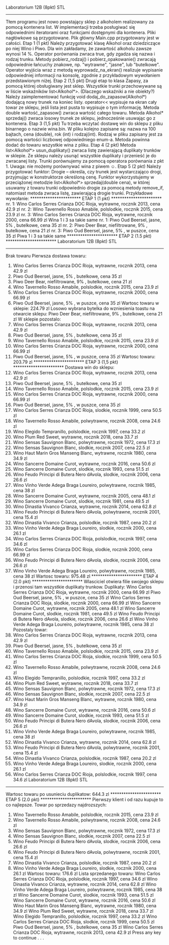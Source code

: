 Laboratorium 12B (8pkt) STL
__________________________________________________________________________________
Tłem programu jest nowo powstający sklep z alkoholem realizowany za pomocą kontenera list. W
implementacji trzeba posługiwać się odpowiednimi iteratorami oraz funkcjami dostępnymi dla
kontenera.
Pliki nagłówkowe są przygotowane. Plik główny Main.cpp przygotowany jest w całości.
Etap 1 (1 pkt)
Należy przygotować klasę Alkohol oraz dziedziczące po niej Wino i Piwo.
Dla win zakładamy, że zawartość alkoholu zawsze wynosi 14 %.
Operator porównania zwraca true, gdy zgadza się nazwa i rodzaj trunku.
Metody pobierz_rodzaj() i pobierz_opakowanie() zwracają odpowiednie łańcuchy znakowe, np.
"wytrawne", "jasne", lub "butelkowe".
Operator wyjścia wraz z metodą wyprowadz_na_ekran() realizuje wypisanie odpowiedniej informacji
na konsolę, zgodnie z przykładowym wywołaniem przedstawionym niżej.
Etap 2 (1,5 pkt)
Drugi etap to klasa Zapasy, za pomocą której obsługiwany jest sklep. Wszystkie trunki
przechowywane są w liście wskaźników list<Alkohol*>. (Dlaczego wskaźniki a nie obiekty?)
Należy zaimplementować funkcję void dodaj_do_zapasow(Alkohol*) dodającą nowy trunek na
koniec listy.
operator<< wypisuje na ekran cały towar ze sklepu, jeśli lista jest pusta to wypisuje o tym informację.
Metoda double wartość_zapasow() zwraca wartość całego towaru.
Metoda Alkohol* sprzedaj() zwraca losowy trunek ze sklepu, jednocześnie usuwając go z
kontenera.
Etap 3 (1,5 pkt)
Tu trzeba wczytać dostawę win do sklepu z pliku binarnego o nazwie wina.bin. W pliku kolejno
zapisane są: nazwa na 100 bajtach, cena (double), rok (int) i rodzaj(int). Rodzaj w pliku zapisany jest
za pomocą wartości liczbowej odpowiedniego enum-a.
Metoda powinna dodać do towaru wszystkie wina z pliku.
Etap 4 (2 pkt)
Metoda list<Alkohol*> usun_duplikaty() zwraca listę zawierającą duplikaty trunków w sklepie. Ze
sklepu należy usunąć wszystkie duplikaty i przenieść je do zwracanej listy. Trunki porównujemy za
pomocą operatora porównania z pkt 1. Uwaga: nie możemy porównywać wina z piwem ☺.
Etap 5 (2 pkt)
Należy przygotować funktor: Drogie – określa, czy trunek jest wystarczająco drogi, przyjmując w
konstruktorze określoną cenę.
Funktor wykorzystujemy w przeciążonej metodzie list<Alkohol*> sprzedaj(double cena),
w której usuwamy z towaru trunki odpowiednio drogie za pomocą metody remove_if, natomiast
metoda zwraca listę, zawierającą drogie trunki.
Przykładowe wywołanie:
*********************** ETAP 1 (1 pkt) ***********************
nr. 1: Wino Carlos Serres Crianza DOC Rioja, wytrawne, rocznik 2013, cena 42.9 zl
nr. 2: Wino Tavernello Rosso Amabile, polslodkie, rocznik 2015, cena 23.9 zl
nr. 3: Wino Carlos Serres Crianza DOC Rioja, wytrawne, rocznik 2000, cena 66.99 zl
Wina 1 i 3 sa takie same
nr. 1: Piwo Oud Beersel, jasne, 5% , butelkowe, cena 35 zl
nr. 2: Piwo Deer Bear, niefiltrowane, 9% , butelkowe, cena 21 zl
nr. 3: Piwo Oud Beersel, jasne, 5% , w puszce, cena 35 zl
Piwa 1 i 3 sa takie same
*********************** ETAP 2 (1.5 pkt) ***********************
Laboratorium 12B (8pkt) STL
__________________________________________________________________________________
Brak towaru
Pierwsza dostawa towaru:
1. Wino Carlos Serres Crianza DOC Rioja, wytrawne, rocznik 2013, cena 42.9 zl
2. Piwo Oud Beersel, jasne, 5% , butelkowe, cena 35 zl
3. Piwo Deer Bear, niefiltrowane, 9% , butelkowe, cena 21 zl
4. Wino Tavernello Rosso Amabile, polslodkie, rocznik 2015, cena 23.9 zl
5. Wino Carlos Serres Crianza DOC Rioja, wytrawne, rocznik 2000, cena 66.99 zl
6. Piwo Oud Beersel, jasne, 5% , w puszce, cena 35 zl
Wartosc towaru w sklepie: 224.79 zl
Losowo wybrana bytelka do wzniesienia toastu na otwarcie sklepu:
Piwo Deer Bear, niefiltrowane, 9% , butelkowe, cena 21 zl
W sklepie pozostalo:
1. Wino Carlos Serres Crianza DOC Rioja, wytrawne, rocznik 2013, cena 42.9 zl
2. Piwo Oud Beersel, jasne, 5% , butelkowe, cena 35 zl
3. Wino Tavernello Rosso Amabile, polslodkie, rocznik 2015, cena 23.9 zl
4. Wino Carlos Serres Crianza DOC Rioja, wytrawne, rocznik 2000, cena 66.99 zl
5. Piwo Oud Beersel, jasne, 5% , w puszce, cena 35 zl
Wartosc towaru: 203.79 zl
*********************** ETAP 3 (1,5 pkt) ***********************
Dostawa win do sklepu:
1. Wino Carlos Serres Crianza DOC Rioja, wytrawne, rocznik 2013, cena 42.9 zl
2. Piwo Oud Beersel, jasne, 5% , butelkowe, cena 35 zl
3. Wino Tavernello Rosso Amabile, polslodkie, rocznik 2015, cena 23.9 zl
4. Wino Carlos Serres Crianza DOC Rioja, wytrawne, rocznik 2000, cena 66.99 zl
5. Piwo Oud Beersel, jasne, 5% , w puszce, cena 35 zl
6. Wino Carlos Serres Crianza DOC Rioja, slodkie, rocznik 1999, cena 50.5 zl
7. Wino Tavernello Rosso Amabile, polwytrawne, rocznik 2008, cena 24.6 zl
8. Wino Elegido Tempranillo, polslodkie, rocznik 1997, cena 33.2 zl
9. Wino Plum Red Sweet, wytrawne, rocznik 2018, cena 33.7 zl
10. Wino Sensas Sauvignon Blanc, polwytrawne, rocznik 1972, cena 17.3 zl
11. Wino Sensas Sauvignon Blanc, slodkie, rocznik 2007, cena 22.5 zl
12. Wino Haut Marin Gros Manseng Blanc, wytrawne, rocznik 1980, cena 34.9 zl
13. Wino Sancerre Domaine Curot, wytrawne, rocznik 2016, cena 50.6 zl
14. Wino Sancerre Domaine Curot, slodkie, rocznik 1993, cena 51.5 zl
15. Wino Feudo Principi di Butera Nero dAvola, slodkie, rocznik 2006, cena 26.6 zl
16. Wino Vinho Verde Adega Braga Loureiro, polwytrawne, rocznik 1985, cena 38 zl
17. Wino Sancerre Domaine Curot, wytrawne, rocznik 2005, cena 48.1 zl
18. Wino Sancerre Domaine Curot, slodkie, rocznik 1981, cena 49.5 zl
19. Wino Dinastia Vivanco Crianza, wytrawne, rocznik 2014, cena 62.8 zl
20. Wino Feudo Principi di Butera Nero dAvola, polwytrawne, rocznik 2001, cena 15.4 zl
21. Wino Dinastia Vivanco Crianza, polslodkie, rocznik 1987, cena 20.2 zl
22. Wino Vinho Verde Adega Braga Loureiro, slodkie, rocznik 2000, cena 26.1 zl
23. Wino Carlos Serres Crianza DOC Rioja, polslodkie, rocznik 1997, cena 34.6 zl
24. Wino Carlos Serres Crianza DOC Rioja, slodkie, rocznik 2000, cena 66.99 zl
25. Wino Feudo Principi di Butera Nero dAvola, slodkie, rocznik 2006, cena 26.6 zl
26. Wino Vinho Verde Adega Braga Loureiro, polwytrawne, rocznik 1985, cena 38 zl
Wartosc towaru: 975.48 zl
*********************** ETAP 4 (2.0 pkt) ***********************
Wlasciciel otwiera filie swojego sklepu i przenosi tam wszystkie duplikaty trunkow.
Duplikaty:
Wino Carlos Serres Crianza DOC Rioja, wytrawne, rocznik 2000, cena 66.99 zl
Piwo Oud Beersel, jasne, 5% , w puszce, cena 35 zl
Wino Carlos Serres Crianza DOC Rioja, slodkie, rocznik 2000, cena 66.99 zl
Wino Sancerre Domaine Curot, wytrawne, rocznik 2005, cena 48.1 zl
Wino Sancerre Domaine Curot, slodkie, rocznik 1981, cena 49.5 zl
Wino Feudo Principi di Butera Nero dAvola, slodkie, rocznik 2006, cena 26.6 zl
Wino Vinho Verde Adega Braga Loureiro, polwytrawne, rocznik 1985, cena 38 zl
Pozostaly towar:
1. Wino Carlos Serres Crianza DOC Rioja, wytrawne, rocznik 2013, cena 42.9 zl
2. Piwo Oud Beersel, jasne, 5% , butelkowe, cena 35 zl
3. Wino Tavernello Rosso Amabile, polslodkie, rocznik 2015, cena 23.9 zl
4. Wino Carlos Serres Crianza DOC Rioja, slodkie, rocznik 1999, cena 50.5 zl
5. Wino Tavernello Rosso Amabile, polwytrawne, rocznik 2008, cena 24.6 zl
6. Wino Elegido Tempranillo, polslodkie, rocznik 1997, cena 33.2 zl
7. Wino Plum Red Sweet, wytrawne, rocznik 2018, cena 33.7 zl
8. Wino Sensas Sauvignon Blanc, polwytrawne, rocznik 1972, cena 17.3 zl
9. Wino Sensas Sauvignon Blanc, slodkie, rocznik 2007, cena 22.5 zl
10. Wino Haut Marin Gros Manseng Blanc, wytrawne, rocznik 1980, cena 34.9 zl
11. Wino Sancerre Domaine Curot, wytrawne, rocznik 2016, cena 50.6 zl
12. Wino Sancerre Domaine Curot, slodkie, rocznik 1993, cena 51.5 zl
13. Wino Feudo Principi di Butera Nero dAvola, slodkie, rocznik 2006, cena 26.6 zl
14. Wino Vinho Verde Adega Braga Loureiro, polwytrawne, rocznik 1985, cena 38 zl
15. Wino Dinastia Vivanco Crianza, wytrawne, rocznik 2014, cena 62.8 zl
16. Wino Feudo Principi di Butera Nero dAvola, polwytrawne, rocznik 2001, cena 15.4 zl
17. Wino Dinastia Vivanco Crianza, polslodkie, rocznik 1987, cena 20.2 zl
18. Wino Vinho Verde Adega Braga Loureiro, slodkie, rocznik 2000, cena 26.1 zl
19. Wino Carlos Serres Crianza DOC Rioja, polslodkie, rocznik 1997, cena 34.6 zl
Laboratorium 12B (8pkt) STL
__________________________________________________________________________________
Wartosc towaru po usunieciu duplikatow: 644.3 zl
*********************** ETAP 5 (2.0 pkt) ***********************
Pierwszy klient i od razu kupuje to co najlepsze.
Towar po sprzedazy najdrozszych:
1. Wino Tavernello Rosso Amabile, polslodkie, rocznik 2015, cena 23.9 zl
2. Wino Tavernello Rosso Amabile, polwytrawne, rocznik 2008, cena 24.6 zl
3. Wino Sensas Sauvignon Blanc, polwytrawne, rocznik 1972, cena 17.3 zl
4. Wino Sensas Sauvignon Blanc, slodkie, rocznik 2007, cena 22.5 zl
5. Wino Feudo Principi di Butera Nero dAvola, slodkie, rocznik 2006, cena 26.6 zl
6. Wino Feudo Principi di Butera Nero dAvola, polwytrawne, rocznik 2001, cena 15.4 zl
7. Wino Dinastia Vivanco Crianza, polslodkie, rocznik 1987, cena 20.2 zl
8. Wino Vinho Verde Adega Braga Loureiro, slodkie, rocznik 2000, cena 26.1 zl
Wartosc towaru: 176.6 zl
Lista sprzedanego towaru:
Wino Carlos Serres Crianza DOC Rioja, polslodkie, rocznik 1997, cena 34.6 zl
Wino Dinastia Vivanco Crianza, wytrawne, rocznik 2014, cena 62.8 zl
Wino Vinho Verde Adega Braga Loureiro, polwytrawne, rocznik 1985, cena 38 zl
Wino Sancerre Domaine Curot, slodkie, rocznik 1993, cena 51.5 zl
Wino Sancerre Domaine Curot, wytrawne, rocznik 2016, cena 50.6 zl
Wino Haut Marin Gros Manseng Blanc, wytrawne, rocznik 1980, cena 34.9 zl
Wino Plum Red Sweet, wytrawne, rocznik 2018, cena 33.7 zl
Wino Elegido Tempranillo, polslodkie, rocznik 1997, cena 33.2 zl
Wino Carlos Serres Crianza DOC Rioja, slodkie, rocznik 1999, cena 50.5 zl
Piwo Oud Beersel, jasne, 5% , butelkowe, cena 35 zl
Wino Carlos Serres Crianza DOC Rioja, wytrawne, rocznik 2013, cena 42.9 zl
Press any key to continue . . .
